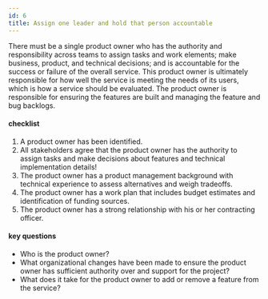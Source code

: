 ```yaml
---
id: 6
title: Assign one leader and hold that person accountable
---
```


There must be a single product owner who has the authority and responsibility across teams to assign tasks and work elements; make business, product, and technical decisions; and is accountable for the success or failure of the overall service. This product owner is ultimately responsible for how well the service is meeting the needs of its users, which is how a service should be evaluated. The product owner is responsible for ensuring the features are built and managing the feature and bug backlogs.

#### checklist
1. A product owner has been identified.
2. All stakeholders agree that the product owner has the authority to assign tasks and make decisions about features and technical implementation details!
3. The product owner has a product management background with technical experience to assess alternatives and weigh tradeoffs.
4. The product owner has a work plan that includes budget estimates and identification of funding sources.
5. The product owner has a strong relationship with his or her contracting officer.

#### key questions
- Who is the product owner?
- What organizational changes have been made to ensure the product owner has sufficient authority over and support for the project?
- What does it take for the product owner to add or remove a feature from the service?
